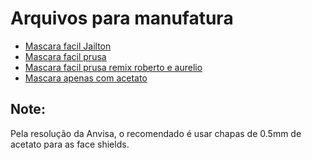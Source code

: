 # Arquivos para manufatura
  - [Mascara facil Jailton](../arquivos/manufatura/mascara_facil_jailton)
  - [Mascara facil prusa](../arquivos/manufatura/mascara_facil_prusa)
  - [Mascara facil prusa remix roberto e aurelio](../arquivos/manufatura/mascara_prusa_remix_roberto_aurelio)
  - [Mascara apenas com acetato](../arquivos/manufatura/mascara_apenas_acetato)

## Note:
Pela resolução da Anvisa, o recomendado é usar chapas de 0.5mm de acetato para as face shields.
